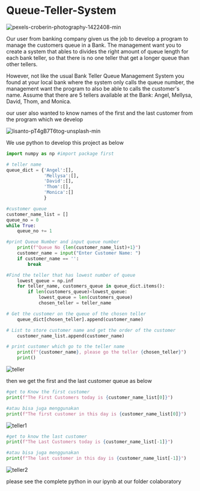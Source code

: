# Queue-Teller-System

![pexels-croberin-photography-1422408-min](https://user-images.githubusercontent.com/86560575/127117871-05973ece-4ae7-438d-bda7-c018486fdc16.jpg)

Our user from banking company given us the job to develop a program to manage the customers queue in a Bank. The management want you to create a system that ables to divides the right amount of queue length for each bank teller, so that there is no one teller that get a longer queue than other tellers.

However, not like the usual Bank Teller Queue Management System you found at your local bank where the system only calls the queue number, the management want the program to also be able to calls the customer's name.  Assume that there are 5 tellers available at the Bank: Angel, Mellysa, David, Thom, and Monica.

our user also wanted to know names of the first and the last customer from the program which we develop

![lisanto-pT4gB7T6tog-unsplash-min](https://user-images.githubusercontent.com/86560575/127120731-85153467-e574-4caa-89ad-8c9fdc3fd437.jpg)

We use python to develop this project as below
```python
import numpy as np #import package first
```

```python
# teller name
queue_dict = {'Angel':[],
              'Mellysa':[],
              'David':[],
              'Thom':[],
              'Monica':[]
              }
```

```python
#customer queue
customer_name_list = []
queue_no = 0
while True:
    queue_no += 1

#print Queue Number and input queue number
    print(f"Queue No {len(customer_name_list)+1}")
    customer_name = input("Enter Customer Name: ")
    if customer_name == '':
        break

#Find the teller that has lowest number of queue
    lowest_queue = np.inf
    for teller_name, customers_queue in queue_dict.items():
        if len(customers_queue)<lowest_queue:
            lowest_queue = len(customers_queue)
            chosen_teller = teller_name

# Get the customer on the queue of the chosen teller
    queue_dict[chosen_teller].append(customer_name)

# List to store customer name and get the order of the customer
    customer_name_list.append(customer_name)

# print customer which go to the teller name
    print(f"{customer_name}, please go the teller {chosen_teller}")
    print()
```

![teller](https://user-images.githubusercontent.com/86560575/127119103-9c927bef-faa4-41a0-abca-4fa60b0198b2.JPG)

then we get the first and the last customer queue as below

```python
#get to Know the first customer
print(f"The First Customers today is {customer_name_list[0]}")

#atau bisa juga menggunakan
print(f"The first customer in this day is {customer_name_list[0]}")
```
![teller1](https://user-images.githubusercontent.com/86560575/127119478-6c0c59a6-5ab0-40ce-8aaf-76baaf139e28.JPG)


```python
#get to know the last customer
print(f"The Last Customers today is {customer_name_list[-1]}")

#atau bisa juga menggunakan
print(f"The last customer in this day is {customer_name_list[-1]}")
```
![teller2](https://user-images.githubusercontent.com/86560575/127119735-68782f8e-f0e9-4b81-8cea-220850d83dd6.JPG)

please see the complete python in our ipynb at our folder colaboratory
